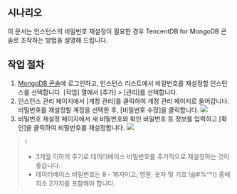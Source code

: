 ## 시나리오
이 문서는 인스턴스의 비밀번호 재설정이 필요한 경우 TencentDB for MongoDB 콘솔로 조작하는 방법을 설명해 드립니다.

## 작업 절차

1. [MongoDB 콘솔](https://console.cloud.tencent.com/mongodb)에 로그인하고, 인스턴스 리스트에서 비밀번호를 재설정할 인스턴스를 선택합니다. [작업] 열에서 [추가] > [관리]를 선택합니다.
2. 인스턴스 관리 페이지에서 [계정 관리]를 클릭하여 계정 관리 페이지로 들어갑니다. 비밀번호를 재설정할 계정을 선택한 후, [비밀번호 수정]을 클릭합니다.
   ![](https://main.qcloudimg.com/raw/9eec4d8b65ea50cfdf4b8deeb9631084.png)
3. 비밀번호 재설정 페이지에서 새 비밀번호와 확인 비밀번호 등 정보를 입력하고 [확인]을 클릭하여 비밀번호를 재설정합니다.
   ![](https://main.qcloudimg.com/raw/0c523740df95a71fe5ea625a7c0e2e40.png)
>!
>- 3개월 이하의 주기로 데이터베이스 비밀번호를 주기적으로 재설정하는 것이 좋습니다.<br>
>- 데이터베이스 비밀번호는 8 - 16자이고, 영문, 숫자 및 기호 !@#%^*() 중에 최소 2가지를 포함해야 합니다.

